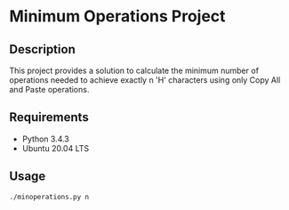 # Minimum Operations Project

## Description
This project provides a solution to calculate the minimum number of operations needed to achieve exactly n 'H' characters using only Copy All and Paste operations.

## Requirements
- Python 3.4.3
- Ubuntu 20.04 LTS

## Usage
```bash
./minoperations.py n
